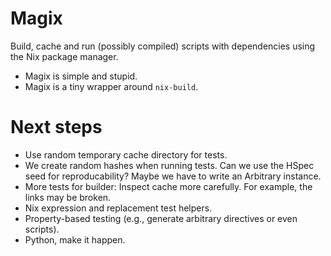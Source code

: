 
# Magix

Build, cache and run (possibly compiled) scripts with dependencies using the Nix
package manager.

-   Magix is simple and stupid.
-   Magix is a tiny wrapper around `nix-build`.


# Next steps

-   Use random temporary cache directory for tests.
-   We create random hashes when running tests. Can we use the HSpec seed for
    reproducability? Maybe we have to write an Arbitrary instance.
-   More tests for builder: Inspect cache more carefully. For example, the links may be broken.
-   Nix expression and replacement test helpers.
-   Property-based testing (e.g., generate arbitrary directives or even scripts).
-   Python, make it happen.

